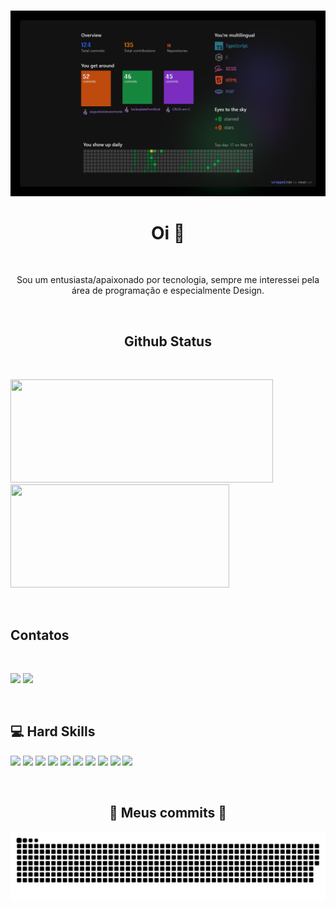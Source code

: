 <h4 align="center">
<img src="animation.gif" alt="">
</h4>

<img src="https://github.com/AugustoEstevaoMonte/augustoestevaomonte/blob/master/wrapped_AugustoEstevaoMonte.png">

<p style="text-align: center;">

<h1 align="center"> Oi 👋</h1><br>

<p align="center">Sou um entusiasta/apaixonado por tecnologia, sempre me interessei pela área de programação e especialmente Design.</p>


<br><h2 align="center">Github Status</h2><br>

<p>
<img src="https://github-readme-stats.vercel.app/api?username=augustoestevaomonte&show_icons=true&theme=highcontrast&hide_border=true&layout=compact" width="420" height="165">
<img src="https://github-readme-stats.vercel.app/api/top-langs/?username=augustoestevaomonte&layout=compact&theme=highcontrast&hide_border=true" width="350" height="165">
</p><br>

<h2>Contatos</h2><br>

<p>
  <img src="https://img.shields.io/badge/LinkedIn-0077B5?style=for-the-badge&logo=linkedin&logoColor=white&link=https://www.linkedin.com/in/augusto-estev%C3%A3o-monte-448a80136/">
  <img src="https://img.shields.io/badge/Telegram-2CA5E0?style=for-the-badge&logo=telegram&logoColor=white&logo=telegram&logoColor=white&link=https://t.me/AugustoEs)](https://t.me/AugustoEs">
</p><br>


<h2>💻 Hard Skills</h2>
<p>
<img src="https://cdn.jsdelivr.net/gh/devicons/devicon/icons/typescript/typescript-original.svg" height="80" />  
<img src="https://cdn.jsdelivr.net/gh/devicons/devicon/icons/docker/docker-original.svg"  height="80" />
<img src="https://cdn.jsdelivr.net/gh/devicons/devicon/icons/nodejs/nodejs-plain-wordmark.svg" height="80" />
<img src="https://cdn.jsdelivr.net/gh/devicons/devicon/icons/php/php-original.svg" height="80" />
<img src="https://cdn.jsdelivr.net/gh/devicons/devicon/icons/react/react-original-wordmark.svg" height="80" />
<img src="https://cdn.jsdelivr.net/gh/devicons/devicon/icons/wordpress/wordpress-original.svg" height="80"/>
<img src="https://cdn.jsdelivr.net/gh/devicons/devicon/icons/sass/sass-original.svg" height="80" />
<img src="https://cdn.jsdelivr.net/gh/devicons/devicon/icons/tailwindcss/tailwindcss-original-wordmark.svg" height="80"/>
<img src="https://cdn.jsdelivr.net/gh/devicons/devicon/icons/bootstrap/bootstrap-original.svg" height="80"/>
<img src="https://cdn.jsdelivr.net/gh/devicons/devicon/icons/gulp/gulp-plain.svg" height="80" />
</p><br>


<h2 align="center">🐍 Meus commits 🐍</h2>

![](https://raw.githubusercontent.com/AugustoEstevaoMonte/augustoestevaomonte/master/github-user-contribution%20(1).svg)
